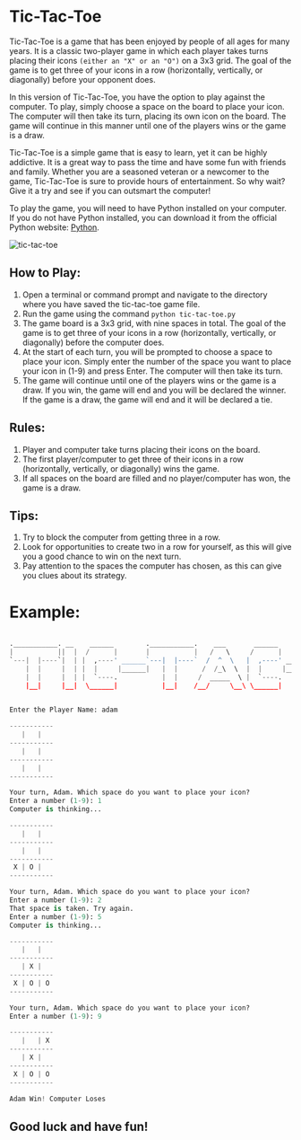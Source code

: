 # Tic-Tac-Toe
Tic-Tac-Toe is a game that has been enjoyed by people of all ages for many years. It is a classic two-player game in which each player takes turns placing their icons ```(either an "X" or an "O")``` on a 3x3 grid. The goal of the game is to get three of your icons in a row (horizontally, vertically, or diagonally) before your opponent does.

In this version of Tic-Tac-Toe, you have the option to play against the computer. To play, simply choose a space on the board to place your icon. The computer will then take its turn, placing its own icon on the board. The game will continue in this manner until one of the players wins or the game is a draw.

Tic-Tac-Toe is a simple game that is easy to learn, yet it can be highly addictive. It is a great way to pass the time and have some fun with friends and family. Whether you are a seasoned veteran or a newcomer to the game, Tic-Tac-Toe is sure to provide hours of entertainment. So why wait? Give it a try and see if you can outsmart the computer!

To play the game, you will need to have Python installed on your computer. If you do not have Python installed, you can download it from the official Python website: [Python](https://www.python.org/).

![tic-tac-toe](https://cdn.discordapp.com/attachments/1096839305751699527/1126790674667274311/xo.gif)

## How to Play:
1. Open a terminal or command prompt and navigate to the directory where you have saved the tic-tac-toe game file.
2. Run the game using the command ```python tic-tac-toe.py```
3. The game board is a 3x3 grid, with nine spaces in total. The goal of the game is to get three of your icons in a row (horizontally, vertically, or diagonally) before the computer does.
4. At the start of each turn, you will be prompted to choose a space to place your icon. Simply enter the number of the space you want to place your icon in (1-9) and press Enter. The computer will then take its turn.
5. The game will continue until one of the players wins or the game is a draw. If you win, the game will end and you will be declared the winner. If the game is a draw, the game will end and it will be declared a tie.

## Rules:
1. Player and computer take turns placing their icons on the board.
2. The first player/computer to get three of their icons in a row (horizontally, vertically, or diagonally) wins the game.
3. If all spaces on the board are filled and no player/computer has won, the game is a draw.

## Tips:
1. Try to block the computer from getting three in a row.
2. Look for opportunities to create two in a row for yourself, as this will give you a good chance to win on the next turn.
3. Pay attention to the spaces the computer has chosen, as this can give you clues about its strategy.



# Example:
```py

.___________. __    ______        .___________.    ___       ______        .___________.  ______    _______ 
|           ||  |  /      |       |           |   /   \     /      |       |           | /  __  \  |   ____|
`---|  |----`|  | |  ,----' ______`---|  |----`  /  ^  \   |  ,----' ______`---|  |----`|  |  |  | |  |__   
    |  |     |  | |  |     |______|   |  |      /  /_\  \  |  |     |______|   |  |     |  |  |  | |   __|  
    |  |     |  | |  `----.           |  |     /  _____  \ |  `----.           |  |     |  `--'  | |  |____ 
    |__|     |__|  \______|           |__|    /__/     \__\ \______|           |__|      \______/  |_______|
                                                                                                            

Enter the Player Name: adam

-----------
   |   |   
-----------
   |   |   
-----------
   |   |   
-----------

Your turn, Adam. Which space do you want to place your icon?
Enter a number (1-9): 1
Computer is thinking...

-----------
   |   |   
-----------
   |   |   
-----------
 X | O |   
-----------

Your turn, Adam. Which space do you want to place your icon?
Enter a number (1-9): 2
That space is taken. Try again.
Enter a number (1-9): 5
Computer is thinking...

-----------
   |   |   
-----------
   | X |   
-----------
 X | O | O 
-----------

Your turn, Adam. Which space do you want to place your icon?
Enter a number (1-9): 9

-----------
   |   | X 
-----------
   | X |   
-----------
 X | O | O 
-----------

Adam Win! Computer Loses
```

## Good luck and have fun!
